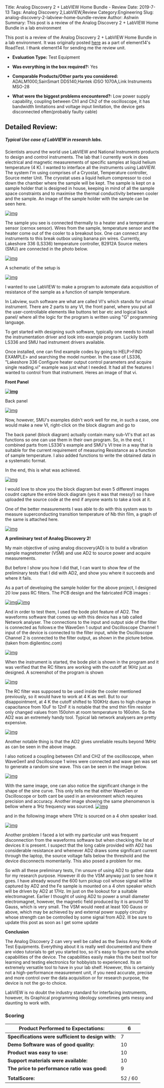 Title: Analog Discovery 2 + LabVIEW Home Bundle - Review
Date: 2019-7-13
Tags: Analog Discovery 2,LabVIEW,Review
Category:Engineering
Slug: analog-discovery-2-labview-home-bundle-review
Author: Ashwin
Summary: This post is a review of the Analog Discovery 2 + LabVIEW Home Bundle in a lab environment


This post is a review of the Analog Discovery 2 + LabVIEW Home Bundle in a lab environment. It was originally posted [here](https://www.element14.com/community/roadTestReviews/3075/l/analog-discovery-2-labview-home-bundle-review) as a part of element14's RoadTest. I thank element14 for sending me the review unit.

- **Evaluation Type:** Test Equipment

- **Was everything in the box required?:** Yes

- **Comparable Products/Other parts you considered:** ADALM1000,SainSmart DDS140,Hantek iDSO 1070A,Link Instruments MSO-28

- **What were the biggest problems encountered?:** Low power supply capability, coupling between Ch1 and Ch2 of the oscilloscope, it has bandwidth limitations and voltage input limitation, the device gets disconnected often(probably faulty cable)

  

## Detailed Review:

##### Typical Use case of LabVIEW in research labs.

Scientists around the world use LabVIEW and National Instruments products to design and control instruments. The lab that I currently work in does electrical and magnetic measurements of specific samples at liquid helium temperature (4 K). I wanted to interface all the instruments using LabVIEW. The system I'm using comprises of a Cryostat, Temperature controller, Source meter Unit. The cryostat uses a liquid helium compressor to cool down the chamber where the sample will be kept. The sample is kept on a sample holder that is designed in house, keeping in mind of all the sample space constraints and to maximise the thermal conductivity between cooler and the sample. An image of the sample holder with the sample can be seen here.

[![img](https://www.element14.com/community/servlet/JiveServlet/downloadImage/293607990-3075-737617/pastedImage_1.png)](https://www.element14.com/community/servlet/JiveServlet/showImage/293607990-3075-737617/pastedImage_1.png)

The sample you see is connected thermally to a heater and a temperature sensor (cernox sensor). Wires from the sample, temperature sensor and the heater come out of the cooler to a breakout box. One can connect any instruments to this break outbox using banana pin wires. Currently, Lakeshore 336 (LS336) temperature controller, B2912A Source meters (SMU) are connected in the photo below.

[![img](https://www.element14.com/community/servlet/JiveServlet/downloadImage/293607990-3075-737761/324-531/analogdiscovery2.jpg)](https://www.element14.com/community/servlet/JiveServlet/showImage/293607990-3075-737761/analogdiscovery2.jpg)

 

 

A schematic of the setup is

[![img](https://www.element14.com/community/servlet/JiveServlet/downloadImage/293607990-3075-737741/486-115/pastedImage_3.png)](https://www.element14.com/community/servlet/JiveServlet/showImage/293607990-3075-737741/pastedImage_3.png)

I wanted to use LabVIEW to make a program to automate data acquisition of resistance of the sample as a function of sample temperature.

 

In Labview, such software are what are called VI's which stands for virtual instrument. There are 2 parts to any VI, the front panel, where you put all the user-controllable elements like buttons tet bar etc and logical back panel/ where all the logic for the program is written using "G" programming language.

 

To get started with designing such software, typically one needs to install the instrumentation driver and look into example program. Luckily both LS336 and SMU had instrument drivers available.

Once installed, one can find example codes by going to HELP>FIND EXAMPLE> and searching the model number. In the case of LS336, "Lakeshore 336 Configure heater output control parameters and acquire single reading.vi" example was just what I needed. It had all the features I wanted to control from that instrument. Heres an image of that vi.

**Front Panel**

**[![img](https://www.element14.com/community/servlet/JiveServlet/downloadImage/293607990-3075-737742/631-353/pastedImage_5.png)](https://www.element14.com/community/servlet/JiveServlet/showImage/293607990-3075-737742/pastedImage_5.png)**

Back panel

[![img](https://www.element14.com/community/servlet/JiveServlet/downloadImage/293607990-3075-737743/811-271/pastedImage_9.png)](https://www.element14.com/community/servlet/JiveServlet/showImage/293607990-3075-737743/pastedImage_9.png)

 

Now, however, SMU's examples didn't work well for me, in such a case, one would make a new VI, right-click on the block diagram and go to

 

 

 

 

 

The back panel (block diagram) actually contain many sub-VI's that act as functions so one can use them in their own program. So, in the end, I combined parts from LS336's example and SMU's VI tree in a way that is suitable for the current requirement of measuring Resistance as a function of sample temperature. I also added functions to write the obtained data in a systematic format.

 

In the end, this is what was achieved.

[![img](https://www.element14.com/community/servlet/JiveServlet/downloadImage/293607990-3075-737749/661-551/pastedImage_16.png)](https://www.element14.com/community/servlet/JiveServlet/showImage/293607990-3075-737749/pastedImage_16.png)

I would love to show you the block diagram but even 5 different images coudnt capture the entire block diagram (yes it was that messy!) so I have uploaded the source code at the end if anyone wants to take a look at it.

One of the better measurements I was able to do with this system was to measure superconducting transition temperature of Nb thin film, a graph of the same is attached here.

[![img](https://www.element14.com/community/servlet/JiveServlet/downloadImage/293607990-3075-737750/349-304/pastedImage_17.png)](https://www.element14.com/community/servlet/JiveServlet/showImage/293607990-3075-737750/pastedImage_17.png)

 

 

**A preliminary test of Analog Discovery 2!**

My main objective of using analog discovery(AD) is to build a vibration sample magnetometer (VSM) and use AD2 to source power and acquire measurements.

But before I show you how I did that, I can want to show few of the preliminary tests that I did with AD2, and show you where it succeeds and where it fails.

 

As a part of developing the sample holder for the above project, I designed 20 low pass RC filters. The PCB design and the fabricated PCB images :

[![img](https://www.element14.com/community/servlet/JiveServlet/downloadImage/293607990-3075-737752/217-213/pastedImage_2.png)](https://www.element14.com/community/servlet/JiveServlet/showImage/293607990-3075-737752/pastedImage_2.png)[![img](https://www.element14.com/community/servlet/JiveServlet/downloadImage/293607990-3075-737753/194-213/pastedImage_3.png)](https://www.element14.com/community/servlet/JiveServlet/showImage/293607990-3075-737753/pastedImage_3.png)

 

And in order to test them, I used the bode plot feature of AD2. The waveforms software that comes up with this device has a tab called Network analyser. The connections to the input and output side of the filter is connected as follows:e the WaveGen 1 output and Oscilloscope Channel 1 input of the device is connected to the filter input, while the Oscilloscope Channel 2 is connected to the filter output, as shown in the picture below. (taken from digilentinc.com)

[![img](https://www.element14.com/community/servlet/JiveServlet/downloadImage/293607990-3075-737754/309-93/pastedImage_4.png)](https://www.element14.com/community/servlet/JiveServlet/showImage/293607990-3075-737754/pastedImage_4.png)

When the instrument is started, the bode plot is shown in the program and it was verified that the RC filters are working with the cutoff at 1KHz just as designed. A screenshot of the program is shown

[![img](https://www.element14.com/community/servlet/JiveServlet/downloadImage/293607990-3075-737755/RC_filter2.png)](https://www.element14.com/community/servlet/JiveServlet/showImage/293607990-3075-737755/RC_filter2.png)

The RC filter was supposed to be used inside the cooler mentioned previously, so it would have to work at 4 K as well. But to our disappointment, at 4 K the cutoff shifted to 100KHz dues to high change in capacitance from 10uF to 12nF it is notable that the smd thin film resistor only changed values from 150ohm at room temperature to 160ohm. So the AD2 was an extremely handy tool. Typical lab network analysers are pretty expensive.

[![img](https://www.element14.com/community/servlet/JiveServlet/downloadImage/293607990-3075-737756/RC_filter3.png)](https://www.element14.com/community/servlet/JiveServlet/showImage/293607990-3075-737756/RC_filter3.png)

Another notable thing is that the AD2 gives unreliable results beyond 1MHz as can be seen in the above image.

I also noticed a coupling between Ch1 and CH2 of the oscilloscope, when WaveGen1 and Oscilloscope 1 wires were connected and wave gen was set to generate a random sine wave. This can be seen in the image below.

[![img](https://www.element14.com/community/servlet/JiveServlet/downloadImage/293607990-3075-737758/Signal_scope.png)](https://www.element14.com/community/servlet/JiveServlet/showImage/293607990-3075-737758/Signal_scope.png)

With the same image, one can also notice the significant change in the shape of the sine curve. This only tells me that either WaveGen or Oscilloscope or both cant be used in an environment which requires precision and accuracy. Another image showing the same phenomenon is bellow where a 1Hz frequency was sourced.
[![img](https://www.element14.com/community/servlet/JiveServlet/downloadImage/293607990-3075-737759/Signal_wavegen_1Hz.png)](https://www.element14.com/community/servlet/JiveServlet/showImage/293607990-3075-737759/Signal_wavegen_1Hz.png)



and in the following image where 17Hz is sourced on a 4 ohm speaker load.

[![img](https://www.element14.com/community/servlet/JiveServlet/downloadImage/293607990-3075-737760/Signal_wavegen_17Hz.png)](https://www.element14.com/community/servlet/JiveServlet/showImage/293607990-3075-737760/Signal_wavegen_17Hz.png)

 

Another problem I faced a lot with my particular unit was frequent disconnection from the waveforms software but when checking the list of devices it is present. I suspect that the long cable provided with AD2 has considerable resistance and whenever AD2 draws some significant current through the laptop, the source voltage falls below the threshold and the device disconnects momentarily. This also posed a problem for me.

So with all these preliminary tests, I'm unsure of using AD2 to gather data for my research purpose. However ill do the VSM anyway just to see how it goes. I have already wound the 600 turn pickup coil whose signal will be captured by AD2 and the Fe sample is mounted on a 4 ohm speaker which will be driven by AD2 at 17Hz. Im just on the lookout for a suitable electromagnet. Earlier I thought of using AD2 to power a small diameter electromagnet, however, the magnetic field produced by it is around 10 Gauss, which is very small. The VSM would need at least 100 Gauss or above, which may be achieved by and external power supply circuitry whose strength can be controlled by some signal from AD2. Ill be sure to update this post as soon as I get some update

 

 

**Conclusion**

The Analog Discovery 2 can very well be called as the Swiss Army Knife of Test Equipments. Everything about it is really well documented and there are video tutorials to get you started too, so it's easy to figure out the whole capabilities of the device. The capabilities easily make this the best tool for learning and testing electronics for hobbyists to experienced. Its an extremely versatile tool to have in your lab shelf. However, this is certainly not a high-performance measurement unit, if you need accurate, precise and more control over the data acquisition or for research purpose, the device is not the go-to choice.

 

LabVIEW is no doubt the industry standard for interfacing instruments, however, its Graphical programming ideology sometimes gets messy and daunting to work with.

### Scoring

| **Product Performed to Expectations:**             | 6       |
| -------------------------------------------------- | ------- |
| **Specifications were sufficient to design with:** | 7       |
| **Demo Software was of good quality:**             | 10      |
| **Product was easy to use:**                       | 10      |
| **Support materials were available:**              | 10      |
| **The price to performance ratio was good:**       | 9       |
|                                                    |         |
| **TotalScore:**                                    | 52 / 60 |